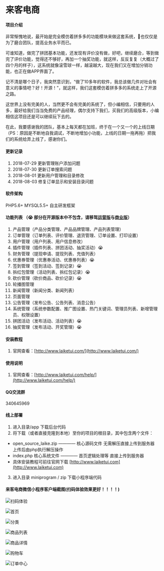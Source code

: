 # 来客电商

#### 项目介绍
非常惭愧地说，最开始是完全模仿着拼多多的功能模块来做这套系统，也仅仅是为了磨合团队，提高业务水平而已。

可谁知道，做完了拼团基本功能，还发现有评价没有做，好吧，继续磨合，等到做完了评价功能，觉得还不够好，再加一个抽奖功能，就这样，反反复复（大概过了四个月的样子），这系统就像滚雪球一样，越滚越大，现在我们又在增加分销功能，也正在做APP界面了。

记不清是哪个日子，我突然意识到，“做了10多年的软件，我总该做几件对社会有意义的事情吧？好！开源！”，就这样，我们这套模仿着拼多多的系统走上了开源之路。

这世界上没有完美的人，当然更不会有完美的系统了，但小编相信，只要用的人多，最好给我们当当免费的产品经理，偶尔支持下我们，买我们的高级版本，小编相信这项目还是可以继续玩下去的。

在此，我要感谢我的团队，基本上每天都在加班，终于在一个又一个的上线日期（PS：原因是不断地自我调试，不断地增加小功能，上线的日期一拖再拖）把我们的系统给弄上线了，感谢你们。

#### 更新记录
1. 2018-07-29 更新管理账户添加问题
2. 2018-07-30 更新订单搜索问题
3. 2018-08-01 更新用户管理和目录修改
4. 2018-08-03 修复订单显示和安装目录问题

#### 软件架构
PHP5.6+
MYSQL5.5+
自主研发框架

#### 功能列表 （:sob: 部分在开源版本中不包含，请移驾[运营版](http://www.laiketui.com/operate/)与[商业版](http://www.laiketui.com/commerce/)）
1. 产品管理（产品分类管理、产品品牌管理、产品列表管理）
2. 订单管理（订单列表、评价管理、退货管理、订单设置、打印设置）
3. 用户管理（用户列表、用户信息修改）
4. 插件管理（插件列表、拼团活动、抽奖活动）:sob: 
5. 财务管理（提现申请、提现列表、充值列表）
6. 优惠券管理（优惠券活动、优惠券列表）:sob:
7. 签到管理（签到活动、签到记录）:sob:
8. 拆红包管理（活动列表、拆红包记录）:sob:
9. 砍价管理（砍价商品、砍价记录）:sob:
10. 轮播图管理
11. 新闻管理（新闻分类、新闻列表）
12. 页面管理
13. 公告管理（发布公告、公告列表、消息公告）
14. 系统管理（系统参数配置、推广图设置、热门关键词、管理员列表、新增管理员、权限设置）
15. 拼团活动（发布活动、活动列表）:sob:
16. 抽奖管理（发布活动、开奖管理）:sob:


#### 安装教程

1. 官网查看：[http://www.laiketui.com/](http://www.laiketui.com/)

#### 使用说明

1. 官网查看：[http://www.laiketui.com/help/](http://www.laiketui.com/help/)

#### QQ交流群
340645969

#### 线上部署
1. 进入目录/app 下载后台代码
2. 将下载（或者直接克隆到本地）至你的项目的根目录，其中包含两个文件：
+ open_source_laike.zip  ———— 核心源码文件 无需解压直接上传到服务器 上传后由php执行解压操作
+ index.php  核心系统文件  ————  首页逻辑处理等 直接上传到服务器
+ 具体安装教程可前往官网下载 [http://www.laiketui.com](http://www.laiketui.com)
3. 进入目录 miniprogram  /  zip 下载小程序端代码

#### 来客电商微信小程序客户端截图(扫码体验效果更好！！！！)

![扫码体验](https://xiaochengxu.laiketui.com/xiaochengxu.jpeg)

![首页](https://xiaochengxu.laiketui.com/duan/LKT/images/auto-orient/20180716172029.jpg)

![分类](https://xiaochengxu.laiketui.com/duan/LKT/images/auto-orient/20180716172012.jpg)

![商品列表](https://xiaochengxu.laiketui.com/duan/LKT/images/auto-orient/20180716172020.jpg)

![商品详情](https://xiaochengxu.laiketui.com/duan/LKT/images/auto-orient/20180716171938.jpg)

![购物车](https://xiaochengxu.laiketui.com/duan/LKT/images/auto-orient/20180716172005.jpg)

![订单中心](https://xiaochengxu.laiketui.com/duan/LKT/images/auto-orient/20180716171957.jpg)



